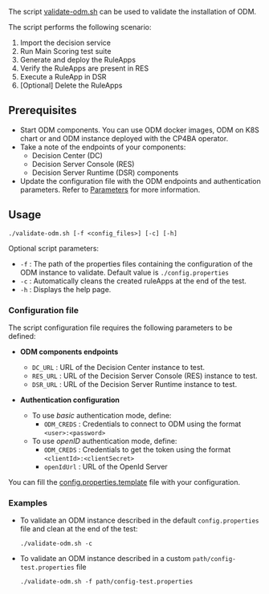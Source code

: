 The script [validate-odm.sh](./validate-odm.sh) can be used to validate the installation of ODM.

The script performs the following scenario:
1. Import the decision service
2. Run Main Scoring test suite
3. Generate and deploy the RuleApps
4. Verify the RuleApps are present in RES
5. Execute a RuleApp in DSR
6. [Optional] Delete the RuleApps

## Prerequisites

- Start ODM components.
  You can use ODM docker images, ODM on K8S chart or and ODM instance deployed with the CP4BA operator.
- Take a note of the endpoints of your components:
  - Decision Center (DC)
  - Decision Server Console (RES)
  - Decision Server Runtime (DSR) components
- Update the configuration file with the ODM endpoints and authentication parameters.
  Refer to [Parameters](#Parameters) for more information.

## Usage

```
./validate-odm.sh [-f <config_files>] [-c] [-h]
```

Optional script parameters:
- `-f` :  The path of the properties files containing the configuration of the ODM instance to validate. Default value is `./config.properties`
- `-c` :  Automatically cleans the created ruleApps at the end of the test.
- `-h` :  Displays the help page.

### Configuration file

The script configuration file requires the following parameters to be defined:

* **ODM components endpoints**
  - `DC_URL`  : URL of the Decision Center instance to test.
  - `RES_URL` : URL of the Decision Server Console (RES) instance to test.
  - `DSR_URL` : URL of the Decision Server Runtime instance to test.

* **Authentication configuration**
  - To use *basic* authentication mode, define:
    - `ODM_CREDS` : Credentials to connect to ODM using the format `<user>:<password>`
  - To use *openID* authentication mode, define:
    - `ODM_CREDS` : Credentials to get the token using the format `<clientId>:<clientSecret>`
    - `openIdUrl` : URL of the OpenId Server

You can fill the [config.properties.template](./config.properties.template) file with your configuration.

### Examples

* To validate an ODM instance described in the default `config.properties` file and clean at the end of the test:
  ```
  ./validate-odm.sh -c
  ```

* To validate an ODM instance described in a custom `path/config-test.properties` file
  ```
  ./validate-odm.sh -f path/config-test.properties
  ```
